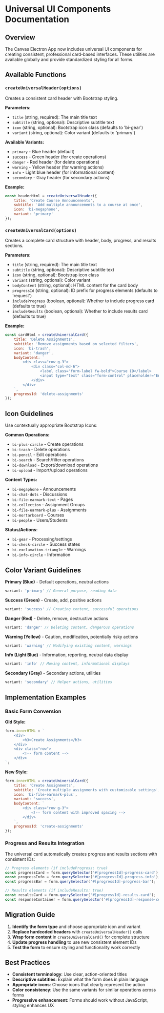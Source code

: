 # Universal UI Components Documentation

## Overview

The Canvas Electron App now includes universal UI components for creating consistent, professional card-based interfaces. These utilities are available globally and provide standardized styling for all forms.

## Available Functions

### `createUniversalHeader(options)`

Creates a consistent card header with Bootstrap styling.

**Parameters:**
- `title` (string, required): The main title text
- `subtitle` (string, optional): Descriptive subtitle text  
- `icon` (string, optional): Bootstrap icon class (defaults to 'bi-gear')
- `variant` (string, optional): Color variant (defaults to 'primary')

**Available Variants:**
- `primary` - Blue header (default)
- `success` - Green header (for create operations)
- `danger` - Red header (for delete operations) 
- `warning` - Yellow header (for warning actions)
- `info` - Light blue header (for informational content)
- `secondary` - Gray header (for secondary actions)

**Example:**
```javascript
const headerHtml = createUniversalHeader({
    title: 'Create Course Announcements',
    subtitle: 'Add multiple announcements to a course at once',
    icon: 'bi-megaphone',
    variant: 'primary'
});
```

### `createUniversalCard(options)`

Creates a complete card structure with header, body, progress, and results sections.

**Parameters:**
- `title` (string, required): The main title text
- `subtitle` (string, optional): Descriptive subtitle text
- `icon` (string, optional): Bootstrap icon class
- `variant` (string, optional): Color variant 
- `bodyContent` (string, optional): HTML content for the card body
- `progressId` (string, optional): ID prefix for progress elements (defaults to 'request')
- `includeProgress` (boolean, optional): Whether to include progress card (defaults to true)
- `includeResults` (boolean, optional): Whether to include results card (defaults to true)

**Example:**
```javascript
const cardHtml = createUniversalCard({
    title: 'Delete Assignments',
    subtitle: 'Remove assignments based on selected filters',
    icon: 'bi-trash',
    variant: 'danger',
    bodyContent: `
        <div class="row g-3">
            <div class="col-md-6">
                <label class="form-label fw-bold">Course ID</label>
                <input type="text" class="form-control" placeholder="Enter course ID" />
            </div>
        </div>
    `,
    progressId: 'delete-assignments'
});
```

## Icon Guidelines

Use contextually appropriate Bootstrap Icons:

**Common Operations:**
- `bi-plus-circle` - Create operations
- `bi-trash` - Delete operations  
- `bi-pencil` - Edit operations
- `bi-search` - Search/filter operations
- `bi-download` - Export/download operations
- `bi-upload` - Import/upload operations

**Content Types:**
- `bi-megaphone` - Announcements
- `bi-chat-dots` - Discussions  
- `bi-file-earmark-text` - Pages
- `bi-collection` - Assignment Groups
- `bi-file-earmark-plus` - Assignments
- `bi-mortarboard` - Courses
- `bi-people` - Users/Students

**Status/Actions:**
- `bi-gear` - Processing/settings
- `bi-check-circle` - Success states
- `bi-exclamation-triangle` - Warnings
- `bi-info-circle` - Information

## Color Variant Guidelines

**Primary (Blue)** - Default operations, neutral actions
```javascript
variant: 'primary' // General purpose, reading data
```

**Success (Green)** - Create, add, positive actions
```javascript  
variant: 'success' // Creating content, successful operations
```

**Danger (Red)** - Delete, remove, destructive actions
```javascript
variant: 'danger' // Deleting content, dangerous operations
```

**Warning (Yellow)** - Caution, modification, potentially risky actions  
```javascript
variant: 'warning' // Modifying existing content, warnings
```

**Info (Light Blue)** - Information, reporting, neutral data display
```javascript
variant: 'info' // Moving content, informational displays
```

**Secondary (Gray)** - Secondary actions, utilities
```javascript
variant: 'secondary' // Helper actions, utilities
```

## Implementation Examples

### Basic Form Conversion

**Old Style:**
```javascript
form.innerHTML = `
    <div>
        <h3>Create Assignments</h3>
    </div>
    <div class="row">
        <!-- form content -->
    </div>
`;
```

**New Style:**
```javascript
form.innerHTML = createUniversalCard({
    title: 'Create Assignments',
    subtitle: 'Create multiple assignments with customizable settings',
    icon: 'bi-file-earmark-plus',
    variant: 'success',
    bodyContent: `
        <div class="row g-3">
            <!-- form content with improved spacing -->
        </div>
    `,
    progressId: 'create-assignments'
});
```

### Progress and Results Integration

The universal card automatically creates progress and results sections with consistent IDs:

```javascript
// Progress elements (if includeProgress: true)
const progressCard = form.querySelector('#[progressId]-progress-card');
const progressInfo = form.querySelector('#[progressId]-progress-info');  
const progressBar = form.querySelector('#[progressId]-progress-bar');

// Results elements (if includeResults: true)
const resultsCard = form.querySelector('#[progressId]-results-card');
const responseContainer = form.querySelector('#[progressId]-response-container');
```

## Migration Guide

1. **Identify the form type** and choose appropriate icon and variant
2. **Replace hardcoded headers** with `createUniversalHeader()` calls
3. **Wrap form content** in `createUniversalCard()` for complete structure  
4. **Update progress handling** to use new consistent element IDs
5. **Test the form** to ensure styling and functionality work correctly

## Best Practices

- **Consistent terminology**: Use clear, action-oriented titles
- **Descriptive subtitles**: Explain what the form does in plain language
- **Appropriate icons**: Choose icons that clearly represent the action
- **Color consistency**: Use the same variants for similar operations across forms
- **Progressive enhancement**: Forms should work without JavaScript, styling enhances UX
